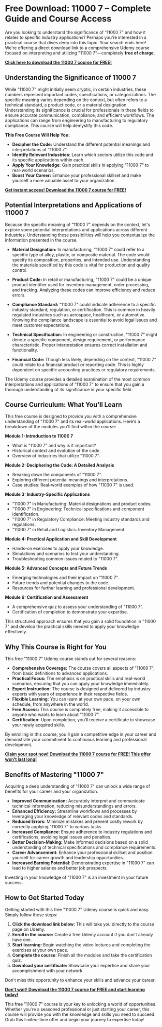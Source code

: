 # Free Download: 11000 7 – Complete Guide and Course Access

Are you looking to understand the significance of "11000 7" and how it relates to specific industry applications? Perhaps you're interested in a practical course that dives deep into this topic. Your search ends here! We're offering a direct download link to a comprehensive Udemy course focused on interpreting and utilizing "11000 7"—completely **free of charge**.

[**Click here to download the 11000 7 course for FREE!**](https://udemywork.com/11000-7)

## Understanding the Significance of 11000 7

While "11000 7" might initially seem cryptic, in certain industries, these numbers represent important codes, specifications, or categorizations. The specific meaning varies depending on the context, but often refers to a technical standard, a product code, or a material designation. Understanding its significance is crucial for professionals in these fields to ensure accurate communication, compliance, and efficient workflows. The applications can range from engineering to manufacturing to regulatory compliance. This course will help demystify this code.

**This Free Course Will Help You:**

*   **Decipher the Code:** Understand the different potential meanings and interpretations of "11000 7".
*   **Identify Relevant Industries:** Learn which sectors utilize this code and its specific applications within each.
*   **Apply Your Knowledge:** Gain practical skills in applying "11000 7" to real-world scenarios.
*   **Boost Your Career:** Enhance your professional skillset and make yourself a more valuable asset to your organization.

[**Get instant access! Download the 11000 7 course for FREE!**](https://udemywork.com/11000-7)

## Potential Interpretations and Applications of 11000 7

Because the specific meaning of "11000 7" depends on the context, let's explore some potential interpretations and applications across different industries. Understanding these possibilities will help you contextualize the information presented in the course.

*   **Material Designation:** In manufacturing, "11000 7" could refer to a specific type of alloy, plastic, or composite material. The code would specify its composition, properties, and intended use. Understanding the materials specified by this code is vital for production and quality control.

*   **Product Code:** In retail or manufacturing, "11000 7" could be a unique product identifier used for inventory management, order processing, and tracking. Analyzing these codes can improve efficiency and reduce errors.

*   **Compliance Standard:** "11000 7" could indicate adherence to a specific industry standard, regulation, or certification. This is common in heavily regulated industries such as aerospace, healthcare, or automotive. Knowing the compliance landscape is essential to avoid legal issues and meet customer expectations.

*   **Technical Specification:** In engineering or construction, "11000 7" might denote a specific component, design requirement, or performance characteristic. Proper interpretation ensures correct installation and functionality.

*   **Financial Code:** Though less likely, depending on the context, "11000 7" could relate to a financial product or reporting code. This is highly dependent on specific accounting practices or regulatory requirements.

The Udemy course provides a detailed examination of the most common interpretations and applications of "11000 7" to ensure that you gain a thorough understanding of its significance in your specific field.

## Course Curriculum: What You'll Learn

This free course is designed to provide you with a comprehensive understanding of "11000 7" and its real-world applications. Here's a breakdown of the modules you'll find within the course:

**Module 1: Introduction to 11000 7**

*   What is "11000 7" and why is it important?
*   Historical context and evolution of the code.
*   Overview of industries that utilize "11000 7".

**Module 2: Deciphering the Code: A Detailed Analysis**

*   Breaking down the components of "11000 7".
*   Exploring different potential meanings and interpretations.
*   Case studies: Real-world examples of how "11000 7" is used.

**Module 3: Industry-Specific Applications**

*   "11000 7" in Manufacturing: Material designations and product codes.
*   "11000 7" in Engineering: Technical specifications and component identification.
*   "11000 7" in Regulatory Compliance: Meeting industry standards and regulations.
*   "11000 7" in Retail and Logistics: Inventory Management

**Module 4: Practical Application and Skill Development**

*   Hands-on exercises to apply your knowledge.
*   Simulations and scenarios to test your understanding.
*   Troubleshooting common issues related to "11000 7".

**Module 5: Advanced Concepts and Future Trends**

*   Emerging technologies and their impact on "11000 7".
*   Future trends and potential changes to the code.
*   Resources for further learning and professional development.

**Module 6: Certification and Assessment**

*   A comprehensive quiz to assess your understanding of "11000 7".
*   Certification of completion to demonstrate your expertise.

This structured approach ensures that you gain a solid foundation in "11000 7" and develop the practical skills needed to apply your knowledge effectively.

## Why This Course is Right for You

This free "11000 7" Udemy course stands out for several reasons:

*   **Comprehensive Coverage:** The course covers all aspects of "11000 7", from basic definitions to advanced applications.
*   **Practical Focus:** The emphasis is on practical skills and real-world scenarios, ensuring that you can apply your knowledge immediately.
*   **Expert Instruction:** The course is designed and delivered by industry experts with years of experience in their respective fields.
*   **Flexible Learning:** You can learn at your own pace, on your own schedule, from anywhere in the world.
*   **Free Access:** This course is completely free, making it accessible to anyone who wants to learn about "11000 7".
*   **Certification:** Upon completion, you'll receive a certificate to showcase your newly acquired skills.

By enrolling in this course, you'll gain a competitive edge in your career and demonstrate your commitment to continuous learning and professional development.

[**Claim your spot now! Download the 11000 7 course for FREE! This offer won't last long!**](https://udemywork.com/11000-7)

## Benefits of Mastering "11000 7"

Acquiring a deep understanding of "11000 7" can unlock a wide range of benefits for your career and your organization.

*   **Improved Communication:** Accurately interpret and communicate technical information, reducing misunderstandings and errors.
*   **Enhanced Efficiency:** Streamline workflows and processes by leveraging your knowledge of relevant codes and standards.
*   **Reduced Errors:** Minimize mistakes and prevent costly rework by correctly applying "11000 7" to various tasks.
*   **Increased Compliance:** Ensure adherence to industry regulations and certifications, avoiding legal issues and penalties.
*   **Better Decision-Making:** Make informed decisions based on a solid understanding of technical specifications and compliance requirements.
*   **Career Advancement:** Enhance your professional skillset and position yourself for career growth and leadership opportunities.
*   **Increased Earning Potential:** Demonstrating expertise in "11000 7" can lead to higher salaries and better job prospects.

Investing in your knowledge of "11000 7" is an investment in your future success.

## How to Get Started Today

Getting started with this free "11000 7" Udemy course is quick and easy. Simply follow these steps:

1.  **Click the download link below:** This will take you directly to the course page on Udemy.
2.  **Enroll in the course:** Create a free Udemy account if you don't already have one.
3.  **Start learning:** Begin watching the video lectures and completing the exercises at your own pace.
4.  **Complete the course:** Finish all the modules and take the certification quiz.
5.  **Download your certificate:** Showcase your expertise and share your accomplishment with your network.

Don't miss this opportunity to enhance your skills and advance your career.

[**Don't wait! Download the 11000 7 course for FREE and start learning today!**](https://udemywork.com/11000-7)

This free "11000 7" course is your key to unlocking a world of opportunities. Whether you're a seasoned professional or just starting your career, this course will provide you with the knowledge and skills you need to succeed. Grab this limited-time offer and begin your journey to expertise today!
